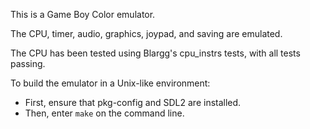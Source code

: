 This is a Game Boy Color emulator.

The CPU, timer, audio, graphics, joypad, and saving are emulated.

The CPU has been tested using Blargg's cpu_instrs tests, with all tests passing.

To build the emulator in a Unix-like environment:
* First, ensure that pkg-config and SDL2 are installed.
* Then, enter `make` on the command line.
